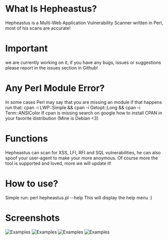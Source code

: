 # What Is Hepheastus?
Hepheastus is a Multi-Web Application Vulnerability Scanner written in Perl, most of his scans are accurate!

# Important
we are currently working on it, if you have any bugs, issues or suggestions please report in the issues section in Github!

# Any Perl Module Error?
<p>
In some cases Perl may say that you are missing an module if that happens run that:
cpan -i LWP::Simple && cpan -i Getopt::Long && cpan -i Term::ANSIColor
If cpan is missing search on google how to install CPAN in your favorite distribution (Mine is Debian <3)
</p>

# Functions
<p>
Hepheastus can scan for XSS, LFI, RFI and SQL vulnerabilities, he can also spoof your user-agent to make your more anoymous.
Of course more the tool is supported and loved, more we will update it!
</p>

# How to use?
<p>
Simple run:
perl hepheastus.pl --help 
This will display the help menu :)
</p>

# Screenshots
![Examples](https://i.imgur.com/JfhIkJj.png)
![Examples](https://i.imgur.com/GeWWj9e.png)
![Examples](https://i.imgur.com/rDtAVl4.png)
![Examples](https://i.imgur.com/HEAtAHF.png)

